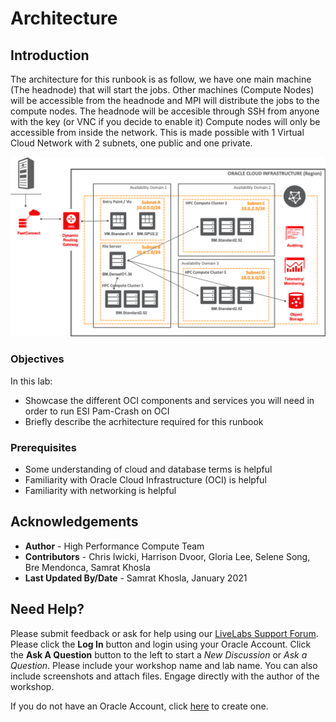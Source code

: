 # Architecture

## Introduction

The architecture for this runbook is as follow, we have one main machine (The headnode) that will start the jobs. Other machines (Compute Nodes) will be accessible from the headnode and MPI will distribute the jobs to the compute nodes. The headnode will be accesible through SSH from anyone with the key (or VNC if you decide to enable it) Compute nodes will only be accessible from inside the network. This is made possible with 1 Virtual Cloud Network with 2 subnets, one public and one private.


![](images/rocky_image.png " ")


### Objectives

In this lab:
* Showcase the different OCI components and services you will need in order to run ESI Pam-Crash on OCI
* Briefly describe the acrhitecture required for this runbook

### Prerequisites

* Some understanding of cloud and database terms is helpful
* Familiarity with Oracle Cloud Infrastructure (OCI) is helpful
* Familiarity with networking is helpful



## Acknowledgements

* **Author** - High Performance Compute Team
* **Contributors** -  Chris Iwicki, Harrison Dvoor, Gloria Lee, Selene Song, Bre Mendonca, Samrat Khosla
* **Last Updated By/Date** - Samrat Khosla, January 2021

## Need Help?
Please submit feedback or ask for help using our [LiveLabs Support Forum](https://community.oracle.com/tech/developers/categories/high-performance-computing-hpc). Please click the **Log In** button and login using your Oracle Account. Click the **Ask A Question** button to the left to start a *New Discussion* or *Ask a Question*.  Please include your workshop name and lab name. You can also include screenshots and attach files. Engage directly with the author of the workshop.

If you do not have an Oracle Account, click [here](https://profile.oracle.com/myprofile/account/create-account.jspx) to create one.